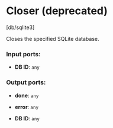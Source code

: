 # Closer (deprecated)

[db/sqlite3]

Closes the specified SQLite database.

### Input ports:

* __DB ID__: `any`

### Output ports:

* __done__: `any`


* __error__: `any`


* __DB ID__: `any`


